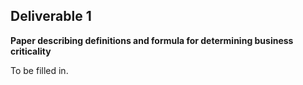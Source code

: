 ## Deliverable 1

**Paper describing definitions and formula for determining business
criticality**

To be filled in.